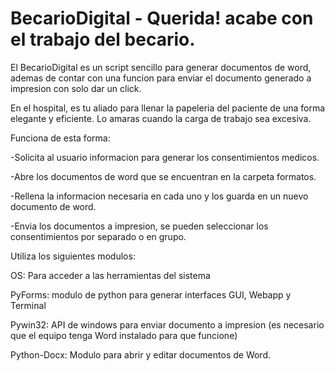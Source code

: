 # BecarioDigital - Querida! acabe con el trabajo del becario.

El BecarioDigital es un script sencillo para generar documentos de word,
ademas de contar con una funcion para enviar el documento generado a impresion con solo dar un click.

En el hospital, es tu aliado para llenar la papeleria del paciente de una forma elegante y eficiente.
Lo amaras cuando la carga de trabajo sea excesiva.


Funciona de esta forma:

-Solicita al usuario informacion para generar los consentimientos medicos.

-Abre los documentos de word que se encuentran en la carpeta formatos.

-Rellena la informacion necesaria en cada uno y los guarda en un nuevo documento de word.

-Envia los documentos a impresion, se pueden seleccionar los consentimientos por separado o en grupo.



Utiliza los siguientes modulos:

OS: Para acceder a las herramientas del sistema

PyForms: modulo de python para generar interfaces GUI, Webapp y Terminal

Pywin32: API de windows para enviar documento a impresion (es necesario que el equipo tenga Word instalado para que funcione)

Python-Docx: Modulo para abrir y editar documentos de Word.

